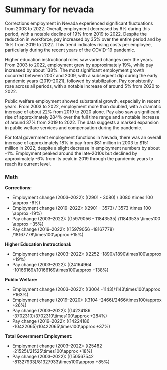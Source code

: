 # Summary for nevada

Corrections employment in Nevada experienced significant fluctuations from 2003 to 2022. Overall, employment decreased by 6% during this period, with a notable decline of 19% from 2019 to 2022. Despite the reduction in workforce, pay increased by 35% over the entire period and by 15% from 2019 to 2022. This trend indicates rising costs per employee, particularly during the recent years of the COVID-19 pandemic.

Higher education instructional roles saw varied changes over the years. From 2003 to 2022, employment grew by approximately 19%, while pay increased by about 138%. The most significant employment growth occurred between 2007 and 2009, with a subsequent dip during the early pandemic years (2019–2021), followed by stabilization. Pay consistently rose across all periods, with a notable increase of around 5% from 2020 to 2022.

Public welfare employment showed substantial growth, especially in recent years. From 2003 to 2022, employment more than doubled, with a dramatic increase of about 22% from 2019 to 2020 alone. Pay also saw a significant rise of approximately 284% over the full time range and a notable increase of around 37% from 2019 to 2022. The data suggests a marked expansion in public welfare services and compensation during the pandemic.

For total government employment functions in Nevada, there was an overall increase of approximately 18% in pay from $81 million in 2003 to $151 million in 2022, despite a slight decrease in employment numbers by about -1%. Employment peaked around the late-2010s but declined by approximately -6% from its peak in 2019 through the pandemic years to reach its current level.

### Math

**Corrections:**
- Employment change (2003–2022): \((2901 - 3080) / 3080 \times 100 \approx -6\%\)
- Employment change (2019–2022): \((2901 - 3573) / 3573 \times 100 \approx -19\%\)
- Pay change (2003–2022): \((15979056 - 11843535) /11843535 \times100 \approx +35\%\)
- Pay change (2019–2022): \((15979056 -18167778) /18167778\times100\approx +15\%\)

**Higher Education Instructional:**
- Employment change (2003–2022): \((2252 -1890)/1890\times100\approx +19\%\)
- Pay change (2003–2022): \((24164964 -10166169)/10166169\times100\approx +138\%\)

**Public Welfare:**
- Employment change (2003–2022): \((3004 -1143)/1143\times100\approx +163\%\)
- Employment change (2019–2020): \((3104 -2466)/2466\times100\approx +26\%\)
- Pay change (2003–2022): \((14224186 -3702310)/3702310\times100\approx +284\%\)
- Pay change (2019–2022): \((14224186 -10422065)/10422065\times100\approx +37\%\)

**Total Government Employment:**
- Employment change (2003–2022): \((25482 -21525)/21525\times100\approx +18\%\)
- Pay change (2003–2022): \((150567542 -81327933)/81327933\times100\approx +85\%\)